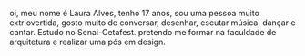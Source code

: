 oi, meu nome é Laura Alves, tenho 17 anos, sou uma pessoa muito extriovertida, gosto muito de conversar, desenhar, escutar música, dançar e cantar. Estudo no Senai-Cetafest. pretendo me formar na faculdade de arquitetura e realizar uma pós em design.
